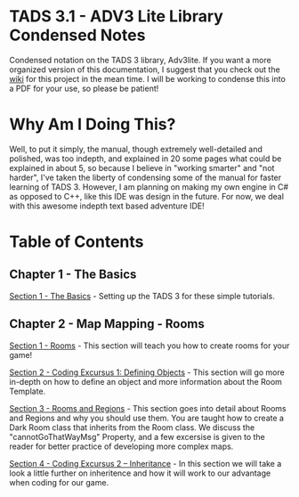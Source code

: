 # TADS 3.1 - ADV3 Lite Library Condensed Notes
Condensed notation on the TADS 3 library, Adv3lite. If you want a more organized version of this documentation, I suggest that you check out the [wiki](https://github.com/reneorionsalmon/tads3-Adv3-lite/wiki) for this project in the mean time. I will be working to condense this into a PDF for your use, so please be patient! 

# Why Am I Doing This?
Well, to put it simply, the manual, though extremely well-detailed and polished, was too indepth, and explained in 20 some pages what could be explained in about 5, so because I believe in "working smarter" and "not harder", I've taken the liberty of condensing some of the manual for faster learning of TADS 3. However, I am planning on making my own engine in C# as opposed to C++, like this IDE was design in the future. For now, we deal with this awesome indepth text based adventure IDE!


# Table of Contents
## Chapter 1 - The Basics
[Section 1 - The Basics](https://github.com/reneorionsalmon/tads3-Adv3-lite/wiki/Chapter-1-The-Basics) - Setting up the TADS 3 for these simple tutorials.

## Chapter 2 - Map Mapping - Rooms
[Section 1 - Rooms](https://github.com/reneorionsalmon/tads3-Adv3-lite/wiki/Ch.-2-Map-Making-Rooms-Section-1.-Your-Very-First-Room) - This section will teach you how to create rooms for your game!

[Section 2 - Coding Excursus 1: Defining Objects](https://github.com/reneorionsalmon/tads3-Adv3-lite/wiki/Ch-2.-Map-Making-Rooms-Section-2.-Coding-Excursus-1:-Defining-Objects) - This section will go more in-depth on how to define an object and more information about the Room Template.

[Section 3 - Rooms and Regions](https://github.com/reneorionsalmon/tads3-Adv3-lite/wiki/Ch-2.-Make-Making-Rooms-Section-3-Rooms-and-Regions) - This section goes into detail about Rooms and Regions and why you should use them. You are taught how to create a Dark Room class that inherits from the Room class.  We discuss the "cannotGoThatWayMsg" Property, and a few excersise is given to the reader for better practice of developing more complex maps.

[Section 4 - Coding Excursus 2 – Inheritance](https://github.com/reneorionsalmon/tads3-Adv3-lite/wiki/Ch-2.-Make-Making-Rooms-Section-4-Coding-Excursus-2-%E2%80%93-Inheritance) - In this section we will take a look a little further on inheritence and how it will work to our advantage when coding for our game.
